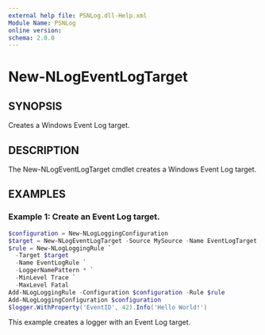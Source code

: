 ```yaml
---
external help file: PSNLog.dll-Help.xml
Module Name: PSNLog
online version:
schema: 2.0.0
---
```


# New-NLogEventLogTarget

## SYNOPSIS

Creates a Windows Event Log target.

## DESCRIPTION

The New-NLogEventLogTarget cmdlet creates a Windows Event Log target.

## EXAMPLES

### Example 1: Create an Event Log target.

```powershell
$configuration = New-NLogLoggingConfiguration
$target = New-NLogEventLogTarget -Source MySource -Name EventLogTarget
$rule = New-NLogLoggingRule `
  -Target $target `
  -Name EventLogRule `
  -LoggerNamePattern * `
  -MinLevel Trace `
  -MaxLevel Fatal
Add-NLogLoggingRule -Configuration $configuration -Rule $rule
Add-NLogLoggingConfiguration $configuration
$logger.WithProperty('EventID', 42).Info('Hello World!')
```

This example creates a logger with an Event Log target.